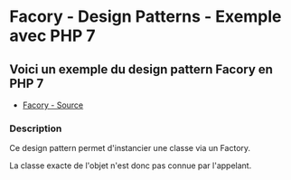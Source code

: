 # Facory - Design Patterns - Exemple avec PHP 7




## Voici un exemple du design pattern Facory en PHP 7

* [Facory - Source](https://github.com/stephweb/design-patterns-php/blob/master/src/facory/index.php)






### Description

Ce design pattern permet d'instancier une classe via un Factory.

La classe exacte de l'objet n'est donc pas connue par l'appelant.